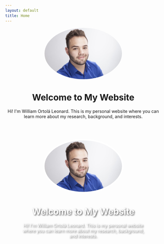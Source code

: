 ```yaml
---
layout: default
title: Home
---
```


<div style="text-align: center;">
    <img src="/assets/img/Headshot.JPG" alt="William Ortolá Leonard" style="width: 250px; border-radius: 50%;">
    <h1>Welcome to My Website</h1>
    <p>Hi! I'm William Ortolá Leonard. This is my personal website where you can learn more about my research, background, and interests.</p>
</div>

<div style="text-align: center; padding: 50px; background: url('/assets/img/background.jpg') no-repeat center center/cover;">
    <img src="/assets/img/Headshot.JPG" alt="William Ortolá Leonard" style="width: 250px; border-radius: 50%; border: 5px solid white;">
    <h1 style="color: white; text-shadow: 2px 2px 4px rgba(0,0,0,0.7);">Welcome to My Website</h1>
    <p style="color: white; text-shadow: 2px 2px 4px rgba(0,0,0,0.7);">Hi! I'm William Ortolá Leonard. This is my personal website where you can learn more about my research, background, and interests.</p>
</div>

